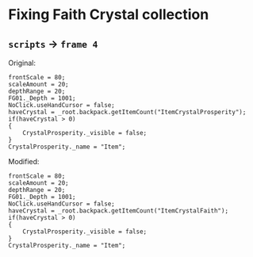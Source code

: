 # Fixing Faith Crystal collection

## `scripts` -> `frame 4`

Original:

```
frontScale = 80;
scaleAmount = 20;
depthRange = 20;
FG01._Depth = 1001;
NoClick.useHandCursor = false;
haveCrystal = _root.backpack.getItemCount("ItemCrystalProsperity");
if(haveCrystal > 0)
{
	CrystalProsperity._visible = false;
}
CrystalProsperity._name = "Item";
```

Modified:

```
frontScale = 80;
scaleAmount = 20;
depthRange = 20;
FG01._Depth = 1001;
NoClick.useHandCursor = false;
haveCrystal = _root.backpack.getItemCount("ItemCrystalFaith");
if(haveCrystal > 0)
{
	CrystalProsperity._visible = false;
}
CrystalProsperity._name = "Item";
```
